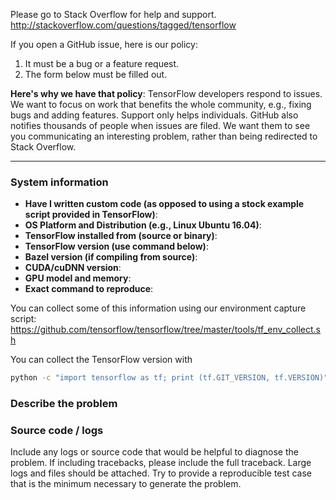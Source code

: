 Please go to Stack Overflow for help and support.
http://stackoverflow.com/questions/tagged/tensorflow

If you open a GitHub issue, here is our policy:

1. It must be a bug or a feature request.
2. The form below must be filled out.

**Here's why we have that policy**: TensorFlow developers respond to issues.
We want to focus on work that benefits the whole community, e.g., fixing
bugs and adding features. Support only helps individuals. GitHub also notifies
thousands of people when issues are filed. We want them to see you communicating
an interesting problem, rather than being redirected to Stack Overflow.

------------------------

### System information
- **Have I written custom code (as opposed to using a stock example script provided in TensorFlow)**:
- **OS Platform and Distribution (e.g., Linux Ubuntu 16.04)**:
- **TensorFlow installed from (source or binary)**:
- **TensorFlow version (use command below)**:
- **Bazel version (if compiling from source)**:
- **CUDA/cuDNN version**:
- **GPU model and memory**:
- **Exact command to reproduce**:

You can collect some of this information using our environment capture script:
https://github.com/tensorflow/tensorflow/tree/master/tools/tf_env_collect.sh

You can collect the TensorFlow version with
```sh
python -c "import tensorflow as tf; print (tf.GIT_VERSION, tf.VERSION)"
```

### Describe the problem

### Source code / logs
Include any logs or source code that would be helpful to diagnose the problem.
If including tracebacks, please include the full traceback. Large logs and files
should be attached. Try to provide a reproducible test case that is the minimum
necessary to generate the problem.
